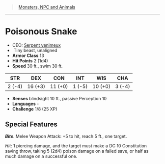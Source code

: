 ﻿---
!MonsterItem
Family: MonsterVO
Type: beast
Size: Tiny
Alignment: unaligned
ArmorClass: 13
HitPoints: 2 (1d4)
Speed: 30 ft., swim 30 ft.
Strength: ' 2 (-4)'
Dexterity: 16 (+3)
Constitution: 11 (+0)
Intelligence: ' 1 (-5)'
Wisdom: 10 (+0)
Charisma: ' 3 (-4)'
Senses: blindsight 10 ft., passive Perception 10
Languages: '-'
Challenge: 1/8 (25 XP)
Id: monsters_vo.md#poisonous-snake
ParentLink: monsters_vo.md#monsters-npc-and-animals
Name: Poisonous Snake
ParentName: Monsters, NPC and Animals
NameLevel: 1
AltName: '[Serpent venimeux](hd_monsters_serpent_venimeux.md)'
Attributes: {}
AttributesDictionary: >+
  {}

---
> [Monsters, NPC and Animals](srd_monsters.md)

---

# Poisonous Snake

- CEO: [Serpent venimeux](hd_monsters_serpent_venimeux.md)
-  Tiny beast, unaligned
- **Armor Class** 13
- **Hit Points** 2 (1d4)
- **Speed** 30 ft., swim 30 ft.

|STR|DEX|CON|INT|WIS|CHA|
|---|---|---|---|---|---|
| 2 (-4)|16 (+3)|11 (+0)| 1 (-5)|10 (+0)| 3 (-4)|

- **Senses** blindsight 10 ft., passive Perception 10
- **Languages** -
- **Challenge** 1/8 (25 XP)

## Special Features

**_Bite_**. Melee Weapon Attack: +5 to hit, reach 5 ft., one target.

_Hit_: 1 piercing damage, and the target must make a DC 10 Constitution saving throw, taking 5 (2d4) poison damage on a failed save, or half as much damage on a successful one.

